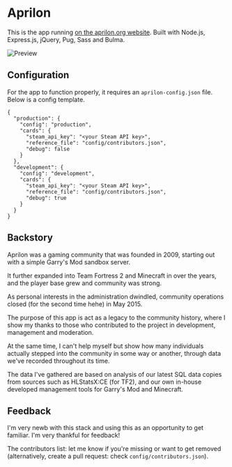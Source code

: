 # Aprilon

This is the app running [on the aprilon.org website](https://aprilon.org). Built with Node.js, Express.js, jQuery, Pug, Sass and Bulma.

![Preview](https://i.imgur.com/DKgk7Kx.jpeg)

## Configuration

For the app to function properly, it requires an ```aprilon-config.json``` file. Below is a config template.

```
{
  "production": {
    "config": "production",
    "cards": {
      "steam_api_key": "<your Steam API key>",
      "reference_file": "config/contributors.json",
      "debug": false
    }
  },
  "development": {
    "config": "development",
    "cards": {
      "steam_api_key": "<your Steam API key>",
      "reference_file": "config/contributors.json",
      "debug": true
    }
  }
}
```

## Backstory

Aprilon was a gaming community that was founded in 2009, starting out with a simple Garry's Mod
sandbox server.

It further expanded into Team Fortress 2 and Minecraft in over the years, and the player base grew and community was strong.

As personal interests in the administration dwindled, community operations closed (for the second time hehe) in May 2015.

The purpose of this app is act as a legacy to the community history, where I show my thanks to those who contributed to the project in development, management and moderation.

At the same time, I can't help myself but show how many individuals actually stepped into the community in some way or another, through data we've recorded throughout its time.

The data I've gathered are based on analysis of our latest SQL data copies from sources such as HLStatsX:CE (for TF2), and our own in-house developed management tools for Garry's Mod and Minecraft.

## Feedback

I'm very newb with this stack and using this as an opportunity to get familiar. I'm very thankful for feedback!

The contributors list: let me know if you're missing or want to get removed (alternatively, create a pull request: check ```config/contributors.json```).
